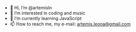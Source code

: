 - 👋 Hi, I’m @artemisln
- 👀 I’m interested in coding and music
- 🌱 I’m currently learning JavaScript
- 📫 How to reach me, my e-mail: artemis.leona@gmail.com

<!---
artemisln is a ✨ special ✨ repository because its `README.md` (this file) appears on your GitHub profile.
You can click the Preview link to take a look at your changes.
--->
